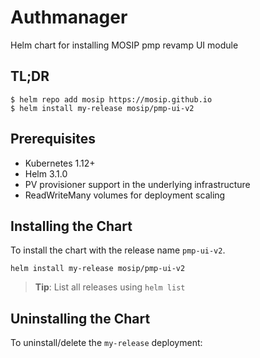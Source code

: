 # Authmanager

Helm chart for installing MOSIP pmp revamp UI module

## TL;DR

```console
$ helm repo add mosip https://mosip.github.io
$ helm install my-release mosip/pmp-ui-v2
```

## Prerequisites

- Kubernetes 1.12+
- Helm 3.1.0
- PV provisioner support in the underlying infrastructure
- ReadWriteMany volumes for deployment scaling

## Installing the Chart

To install the chart with the release name `pmp-ui-v2`.

```console
helm install my-release mosip/pmp-ui-v2
```

> **Tip**: List all releases using `helm list`

## Uninstalling the Chart

To uninstall/delete the `my-release` deployment:


